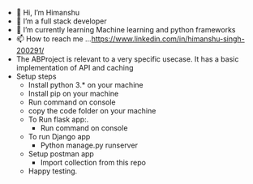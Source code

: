 - 👋 Hi, I’m Himanshu
- 👀 I’m a full stack developer
- 🌱 I’m currently learning Machine learning and python frameworks
- 📫 How to reach me ...https://www.linkedin.com/in/himanshu-singh-200291/
- The ABProject is relevant to a very specific usecase. It has a basic implementation of API and caching
- Setup steps
  - Install python 3.* on your machine
  - Install pip on your machine
  - Run command on console <pip install requirements.txt> 
  - copy the code folder on your machine
  - To Run flask app:.
    - Run command on console <flask run>
  - To run Django app  
    - Python manage.py runserver
  - Setup postman app
    - Import collection from this repo
  - Happy testing.

<!---
himanshuQ ✨ special ✨ repository because its `README.md` (this file) appears on your GitHub profile.
You can click the Preview link to take a look at your changes.
--->
